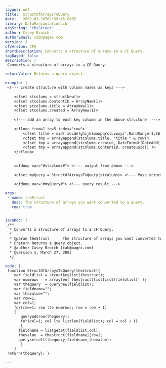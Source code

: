 ```yaml
---
layout: udf
title:  StructOfArraysToQuery
date:   2002-03-28T02:59:45.000Z
library: DataManipulationLib
argString: "theStruct"
author: Casey Broich
authorEmail: cab@pagex.com
version: 1
cfVersion: CF5
shortDescription: Converts a structure of arrays to a CF Query.
tagBased: false
description: |
 Converts a structure of arrays to a CF Query.

returnValue: Returns a query object.

example: |
 <!--- create structure with column names as keys --->
 
    <cfset stcolums = structNew()>
    <cfset stcolums.ContentID = ArrayNew(1)>
    <cfset stcolums.title = ArrayNew(1)>
    <cfset stcolums.created = ArrayNew(1)>
 
    <!--- add an array to each key column in the above structure  --->
 
    <cfloop from=1 to=5 index="row">
        <cfset title = mid('abcdefghijklmonpqrstuvwxyz',RandRange(1,26),1)>
        <cfset tmp = arrayappend(stcolums.title, "title " & row)>
        <cfset tmp = arrayappend(stcolums.created, DateFormat(DateAdd('d',RandRange(1,30),now()),'dd mmm yyyy') )>
        <cfset tmp = arrayappend(stcolums.ContentID, createuuid() )>
    </cfloop>
 
 
    <cfdump var="#stcolums#"> <!--- output from above --->
 
    <cfset myQuery = StructOfArraysToQuery(stcolums)> <!--- Pass structure to function --->
 
    <cfdump var="#myQuery#"> <!--- query result --->

args:
 - name: theStruct
   desc: The structure of arrays you want converted to a query.
   req: true


javaDoc: |
 /**
  * Converts a structure of arrays to a CF Query.
  * 
  * @param theStruct      The structure of arrays you want converted to a query. 
  * @return Returns a query object. 
  * @author Casey Broich (cab@pagex.com) 
  * @version 1, March 27, 2002 
  */

code: |
 function StructOfArraysToQuery(thestruct){
    var fieldlist = structkeylist(thestruct);
    var numrows   = arraylen( thestruct[listfirst(fieldlist)] );
    var thequery  = querynew(fieldlist);
    var fieldname="";
    var thevalue="";
    var row=1;
    var col=1;
    for(row=1; row lte numrows; row = row + 1)
    {
       queryaddrow(thequery);
       for(col=1; col lte listlen(fieldlist); col = col + 1)
       {
      fieldname = listgetat(fieldlist,col);
      thevalue  = thestruct[fieldname][row];
      querysetcell(thequery,fieldname,thevalue);
       }
    }
 return(thequery); }

---
```


